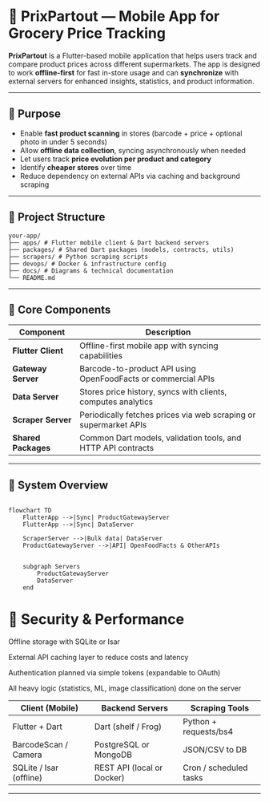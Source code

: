 # 🛒 PrixPartout — Mobile App for Grocery Price Tracking

**PrixPartout** is a Flutter-based mobile application that helps users track and compare product prices across different supermarkets. The app is designed to work **offline-first** for fast in-store usage and can **synchronize** with external servers for enhanced insights, statistics, and product information.

---

## 🚀 Purpose

- Enable **fast product scanning** in stores (barcode + price + optional photo in under 5 seconds)
- Allow **offline data collection**, syncing asynchronously when needed
- Let users track **price evolution per product and category**
- Identify **cheaper stores** over time
- Reduce dependency on external APIs via caching and background scraping

---

## 🧱 Project Structure
```
your-app/
├── apps/ # Flutter mobile client & Dart backend servers
├── packages/ # Shared Dart packages (models, contracts, utils)
├── scrapers/ # Python scraping scripts
├── devops/ # Docker & infrastructure config
├── docs/ # Diagrams & technical documentation
└── README.md
```


---

## 🧩 Core Components

| Component           | Description                                                              |
|---------------------|--------------------------------------------------------------------------|
| **Flutter Client**  | Offline-first mobile app with syncing capabilities                       |
| **Gateway Server**  | Barcode-to-product API using OpenFoodFacts or commercial APIs            |
| **Data Server**     | Stores price history, syncs with clients, computes analytics             |
| **Scraper Server**  | Periodically fetches prices via web scraping or supermarket APIs         |
| **Shared Packages** | Common Dart models, validation tools, and HTTP API contracts             |

---

## 🔄 System Overview

```mermaid

flowchart TD
    FlutterApp -->|Sync| ProductGatewayServer
    FlutterApp -->|Sync| DataServer

    ScraperServer -->|Bulk data| DataServer
    ProductGatewayServer -->|API| OpenFoodFacts & OtherAPIs


    subgraph Servers
        ProductGatewayServer
        DataServer
    end
```

# 🔐 Security & Performance
Offline storage with SQLite or Isar

External API caching layer to reduce costs and latency

Authentication planned via simple tokens (expandable to OAuth)

All heavy logic (statistics, ML, image classification) done on the server

| Client (Mobile)         | Backend Servers            | Scraping Tools         |
| ----------------------- | -------------------------- | ---------------------- |
| Flutter + Dart          | Dart (shelf / Frog)        | Python + requests/bs4  |
| BarcodeScan / Camera    | PostgreSQL or MongoDB      | JSON/CSV to DB         |
| SQLite / Isar (offline) | REST API (local or Docker) | Cron / scheduled tasks |
---
